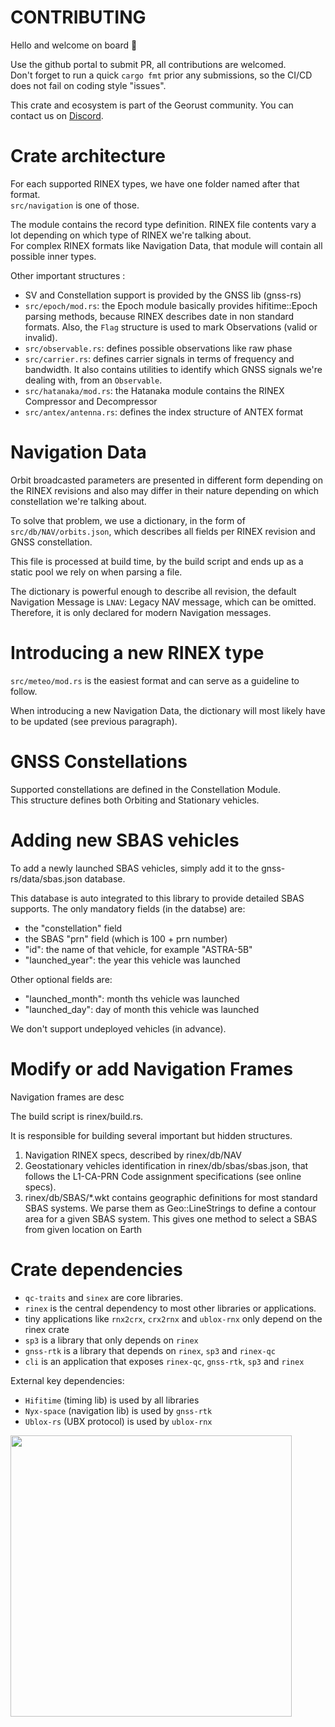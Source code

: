 CONTRIBUTING
============

Hello and welcome on board :wave:

Use the github portal to submit PR, all contributions are welcomed.  
Don't forget to run a quick `cargo fmt` prior any submissions, so the CI/CD does not fail
on coding style "issues".

This crate and ecosystem is part of the Georust community. 
You can contact us on [Discord](https://discord.gg/Fp2aape).

Crate architecture
==================

For each supported RINEX types, we have one folder named after that format.  
`src/navigation` is one of those. 

The module contains the record type definition. RINEX file contents vary a lot
depending on which type of RINEX we're talking about.  
For complex RINEX formats like Navigation Data, that module will contain all possible inner types.

Other important structures :
- SV and Constellation support is provided by the GNSS lib (gnss-rs)
- `src/epoch/mod.rs`: the Epoch module basically provides
hifitime::Epoch parsing methods, because RINEX describes date in non standard formats.
Also, the `Flag` structure is used to mark Observations (valid or invalid).
- `src/observable.rs`: defines possible observations like raw phase
- `src/carrier.rs`: defines carrier signals in terms of frequency and bandwidth.
It also contains utilities to identify which GNSS signals we're dealing with,
from an `Observable`.
- `src/hatanaka/mod.rs`: the Hatanaka module contains the RINEX Compressor and Decompressor 
- `src/antex/antenna.rs`: defines the index structure of ANTEX format

Navigation Data
===============

Orbit broadcasted parameters are presented in different form depending on the RINEX revisions
and also may differ in their nature depending on which constellation we're talking about.

To solve that problem, we use a dictionary, in the form of `src/db/NAV/orbits.json`,
which describes all fields per RINEX revision and GNSS constellation.

This file is processed at build time, by the build script and ends up as a static 
pool we rely on when parsing a file. 

The dictionary is powerful enough to describe all revision, the default Navigation Message
is `LNAV`: Legacy NAV message, which can be omitted. Therefore, it is only declared 
for modern Navigation messages.

Introducing a new RINEX type
============================

`src/meteo/mod.rs` is the easiest format and can serve as a guideline to follow.

When introducing a new Navigation Data, the dictionary will most likely have to be updated (see previous paragraph).

GNSS Constellations
===================

Supported constellations are defined in the Constellation Module.  
This structure defines both Orbiting and Stationary vehicles.

Adding new SBAS vehicles
========================

To add a newly launched SBAS vehicles, simply add it to the
gnss-rs/data/sbas.json database.

This database is auto integrated to this library to provide
detailed SBAS supports. The only mandatory fields (in the databse) are:
- the "constellation" field
- the SBAS "prn" field (which is 100 + prn number)
- "id": the name of that vehicle, for example "ASTRA-5B"
- "launched\_year": the year this vehicle was launched

Other optional fields are:
- "launched\_month": month ths vehicle was launched
- "launched\_day": day of month this vehicle was launched

We don't support undeployed vehicles (in advance).

Modify or add Navigation Frames
===============================

Navigation frames are desc

The build script is rinex/build.rs.

It is responsible for building several important but hidden structures.

1. Navigation RINEX specs, described by rinex/db/NAV
2. Geostationary vehicles identification in rinex/db/sbas/sbas.json,
that follows the L1-CA-PRN Code assignment specifications (see online specs).
3. rinex/db/SBAS/*.wkt contains geographic definitions for most
standard SBAS systems. We parse them as Geo::LineStrings to
define a contour area for a given SBAS system. This gives one method
to select a SBAS from given location on Earth

Crate dependencies
==================

- `qc-traits` and `sinex` are core libraries.
- `rinex` is the central dependency to most other libraries or applications.
- tiny applications like `rnx2crx`, `crx2rnx` and `ublox-rnx` only depend on the rinex crate
- `sp3` is a library that only depends on `rinex` 
- `gnss-rtk` is a library that depends on `rinex`, `sp3` and `rinex-qc`
- `cli` is an application that exposes `rinex-qc`, `gnss-rtk`, `sp3` and `rinex`

External key dependencies:

- `Hifitime` (timing lib) is used by all libraries
- `Nyx-space` (navigation lib) is used by `gnss-rtk`
- `Ublox-rs` (UBX protocol) is used by `ublox-rnx`

<img align="center" width="450" src="https://github.com/georust/rinex/blob/main/doc/plots/dependencies.png">
